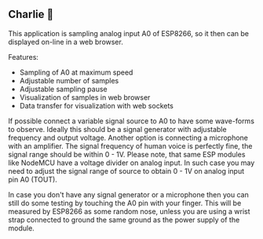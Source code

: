 ## Charlie :construction:

This application is sampling analog input A0 of ESP8266, so it then can be displayed on-line in a web browser.

Features:

* Sampling of A0 at maximum speed
* Adjustable number of samples
* Adjustable sampling pause
* Visualization of samples in web browser
* Data transfer for visualization with web sockets

If possible connect a variable signal source to A0 to have some wave-forms to observe. Ideally this should be a signal generator with adjustable frequency and output voltage. Another option is connecting a microphone with an amplifier. The signal frequency of human voice is perfectly fine, the signal range should be within 0 - 1V. Please note, that same ESP modules like NodeMCU have a voltage divider on analog input. In such case you may need to adjust the signal range of source to obtain 0 - 1V on analog input pin A0 (TOUT).

In case you don't have any signal generator or a microphone then you can still do some testing by touching the A0 pin with your finger. This will be measured by ESP8266 as some random nose, unless you are using a wrist strap connected to ground the same ground as the power supply of the module.
